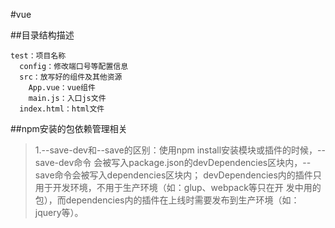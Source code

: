 #vue

##目录结构描述
```
test：项目名称
  config：修改端口号等配置信息
  src：放写好的组件及其他资源
    App.vue：vue组件
    main.js：入口js文件
  index.html：html文件
```
##npm安装的包依赖管理相关
>1.--save-dev和--save的区别：使用npm install安装模块或插件的时候，--save-dev命令
会被写入package.json的devDependencies区块内，--save命令会被写入dependencies区块内；
devDependencies内的插件只用于开发环境，不用于生产环境（如：glup、webpack等只在开
发中用的包），而dependencies内的插件在上线时需要发布到生产环境（如：jquery等）。
